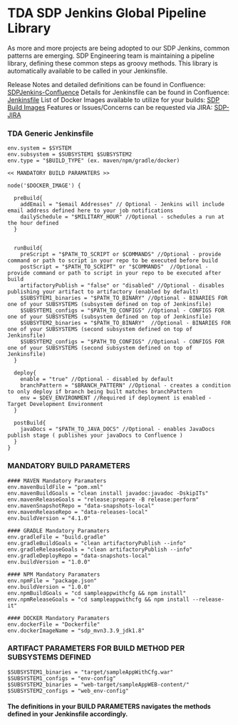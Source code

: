# TDA SDP Jenkins Global Pipeline Library

As more and more projects are being adopted to our SDP Jenkins, common patterns are emerging. 
SDP Engineering team is maintaining a pipeline library, defining these common steps as groovy methods. 
This library is automatically available to be called in your Jenkinsfile.

Release Notes and detailed definitions can be found in Confluence:  [SDPJenkins-Confluence](https://confluence.associatesys.local/display/SDP/Global+Pipeline+Library "SDPJenkins-Confluence")
Details for Jenkinsfile can be found in Confluence: [Jenkinsfile](https://confluence.associatesys.local/display/SDP/Jenkinsfile "Jenkinsfile")
List of Docker Images available to utilize for your builds: [SDP Build Images](https://confluence.associatesys.local/display/SDP/SDP+Jenkins+Build+Images "SDP Build Images")
Features or Issues/Concerns can be requested via JIRA: [SDP-JIRA](https://jira-ct.associatesys.local/secure/RapidBoard.jspa?rapidView=2509&projectKey=SDPB&view=planning.nodetail "SDP-JIRA")

### TDA Generic Jenkinsfile
```
env.system = $SYSTEM
env.subsystem = $SUBSYSTEM1 $SUBSYSTEM2
env.type = "$BUILD_TYPE" (ex. maven/npm/gradle/docker)

<< MANDATORY BUILD PARAMATERS >>

node('$DOCKER_IMAGE') {
  
  preBuild{
    addEmail = "$email Addresses" // Optional - Jenkins will include email address defined here to your job notifications
    dailySchedule = "$MILITARY_HOUR" //Optional - schedules a run at the hour defined
  }
  

  runBuild{
    preScript = "$PATH_TO_SCRIPT or $COMMANDS" //Optional - provide command or path to script in your repo to be executed before build
    postScript = "$PATH_TO_SCRIPT" or "$COMMANDS"  //Optional - provide command or path to script in your repo to be executed after build
    artifactoryPublish = "false" or "disabled" //Optional - disables publishing your artifact to artifactory (enabled by default)
    $SUBSYTEM1_binaries = "$PATH_TO_BINARY" //Optional - BINARIES FOR one of your SUBSYSTEMS (subsystem defined on top of Jenkinsfile)
    $SUBSYTEM1_configs = "$PATH_TO_CONFIGS" //Optional - CONFIGS FOR one of your SUBSYSTEMS (subsystem defined on top of Jenkinsfile)
    $SUBSYTEM2_binaries = "$PATH_TO_BINARY"  //Optional - BINARIES FOR one of your SUBSYSTEMS (second subsystem defined on top of Jenkinsfile)
    $SUBSYTEM2_configs = "$PATH_TO_CONFIGS" //Optional - CONFIGS FOR one of your SUBSYSTEMS (second subsystem defined on top of Jenkinsfile)
  }
  
  deploy{
    enable = "true" //Optional - disabled by default
    branchPattern = "$BRANCH_PATTERN" //Optional - creates a condition to only deploy if branch being built matches branchPattern
    env = $DEV_ENVIRONMENT //Required if deployment is enabled - Target Development Environment
  }
  
  postBuild{
    javaDocs = "$PATH_TO_JAVA_DOCS" //Optional - enables JavaDocs publish stage ( publishes your javaDocs to Confluence )
  }
}
```

### MANDATORY BUILD PARAMETERS
```
#### MAVEN Mandatory Paramaters
env.mavenBuildFile = "pom.xml"
env.mavenBuildGoals = "clean install javadoc:javadoc -DskipITs"
env.mavenReleaseGoals = "release:prepare -B release:perform"
env.mavenSnapshotRepo = "data-snapshots-local"
env.mavenReleaseRepo = "data-releases-local"
env.buildVersion = "4.1.0"

#### GRADLE Mandatory Paramaters
env.gradleFile = "build.gradle"
env.gradleBuildGoals = "clean artifactoryPublish --info"
env.gradleReleaseGoals = "clean artifactoryPublish --info"
env.gradleDeployRepo = "data-snapshots-local"
env.buildVersion = "1.0.0"

#### NPM Mandatory Paramaters
env.npmFile = "package.json"
env.buildVersion = "1.0.0"
env.npmBuildGoals = "cd sampleappwithcfg && npm install"
env.npmReleaseGoals = "cd sampleappwithcfg && npm install --release-it"

#### DOCKER Mandatory Paramaters
env.dockerFile = "Dockerfile"
env.dockerImageName = "sdp_mvn3.3.9_jdk1.8"
```

### ARTIFACT PARAMETERS FOR BUILD METHOD PER SUBSYSTEMS DEFINED
```
$SUBSYSTEM1_binaries = "target/sampleAppWithCfg.war"
$SUBSYSTEM1_configs = "env-config"
$SUBSYSTEM2_binaries = "web-target/sampleAppWEB-content/"
$SUBSYSTEM2_configs = "web_env-config"
```

#### The definitions in your BUILD PARAMETERS navigates the methods defined in your Jenkinsfile accordingly.
